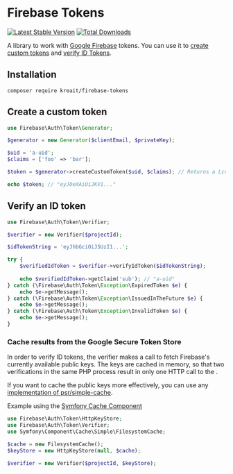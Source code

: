 # Firebase Tokens

[![Latest Stable Version](https://poser.pugx.org/kreait/firebase-tokens/v/stable)](https://packagist.org/packages/kreait/firebase-tokens)
[![Total Downloads](https://poser.pugx.org/kreait/firebase-tokens/downloads)](https://packagist.org/packages/kreait/firebase-tokens)

A library to work with [Google Firebase](https://firebase.google.com) tokens. You can use it to 
[create custom tokens](https://firebase.google.com/docs/auth/admin/create-custom-tokens) and 
[verify ID Tokens](https://firebase.google.com/docs/auth/admin/verify-id-tokens). 

## Installation

```
composer require kreait/firebase-tokens
```

## Create a custom token

```php
use Firebase\Auth\Token\Generator;

$generator = new Generator($clientEmail, $privateKey);

$uid = 'a-uid';
$claims = ['foo' => 'bar'];

$token = $generator->createCustomToken($uid, $claims); // Returns a Lcobucci\JWT\Token instance

echo $token; // "eyJ0eXAiOiJKV1..."
```

## Verify an ID token

```php
use Firebase\Auth\Token\Verifier;

$verifier = new Verifier($projectId);

$idTokenString = 'eyJhbGciOiJSUzI1...';

try {
    $verifiedIdToken = $verifier->verifyIdToken($idTokenString);
    
    echo $verifiedIdToken->getClaim('sub'); // "a-uid"
} catch (\Firebase\Auth\Token\Exception\ExpiredToken $e) {
    echo $e->getMessage();
} catch (\Firebase\Auth\Token\Exception\IssuedInTheFuture $e) {
    echo $e->getMessage();
} catch (\Firebase\Auth\Token\Exception\InvalidToken $e) {
    echo $e->getMessage();
}
```

### Cache results from the Google Secure Token Store

In order to verify ID tokens, the verifier makes a call to fetch Firebase's currently available public
keys. The keys are cached in memory, so that two verifications in the same PHP process result in 
only one HTTP call to the .

If you want to cache the public keys more effectively, you can use any [implementation of 
psr/simple-cache](https://packagist.org/providers/psr/simple-cache-implementation).

Example using the [Symfony Cache Component](https://symfony.com/doc/current/components/cache.html)

```php
use Firebase\Auth\Token\HttpKeyStore;
use Firebase\Auth\Token\Verifier;
use Symfony\Component\Cache\Simple\FilesystemCache;

$cache = new FilesystemCache();
$keyStore = new HttpKeyStore(null, $cache);

$verifier = new Verifier($projectId, $keyStore); 
```
